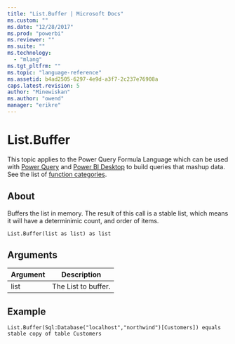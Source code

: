```yaml
---
title: "List.Buffer | Microsoft Docs"
ms.custom: ""
ms.date: "12/28/2017"
ms.prod: "powerbi"
ms.reviewer: ""
ms.suite: ""
ms.technology: 
  - "mlang"
ms.tgt_pltfrm: ""
ms.topic: "language-reference"
ms.assetid: b4ad2505-6297-4e9d-a3f7-2c237e76908a
caps.latest.revision: 5
author: "Minewiskan"
ms.author: "owend"
manager: "erikre"
---
```

# List.Buffer
This topic applies to the Power Query Formula Language which can be used with [Power Query](https://support.office.com/article/Introduction-to-Microsoft-Power-Query-for-Excel-6E92E2F4-2079-4E1F-BAD5-89F6269CD605) and [Power BI Desktop](http://go.microsoft.com/fwlink/p/?LinkId=618607) to build queries that mashup data. See the list of [function categories](https://msdn.microsoft.com/en-us/library/mt211003.aspx).  
  
## About  
Buffers the list in memory.  The result of this call is a stable list, which means it will have a determinimic count, and order of items.  
  
```  
List.Buffer(list as list) as list  
```  
  
## Arguments  
  
|Argument|Description|  
|------------|---------------|  
|list|The List to buffer.|  
  
## Example  
  
```  
List.Buffer(Sql:Database("localhost","northwind")[Customers]) equals stable copy of table Customers  
```  
